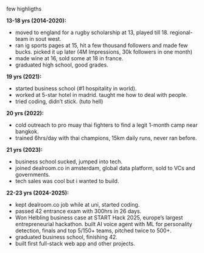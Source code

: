 few highligths

**13-18 yrs (2014-2020):**  
- moved to england for a rugby scholarship at 13, played till 18. regional-team in sout west.  
- ran ig sports pages at 15, hit a few thousand followers and made few bucks. picked it up later (4M Impressions, 30k followers in one month)
- made wine at 16, sold some at 18 in france.  
- graduated high school, good grades.

**19 yrs (2021):**  
- started business school (#1 hospitality in world).  
- worked at 5-star hotel in madrid. taught me how to deal with people.
- tried coding, didn’t stick. (tuto hell)

**20 yrs (2022):**  
- cold outreach to pro muay thai fighters to find a legit 1-month camp near bangkok.  
- trained 6hrs/day with thai champions, 15km daily runs, never ran before.

**21 yrs (2023):**  
- business school sucked, jumped into tech.
- joined dealroom.co in amsterdam, global data platform, sold to VCs and governments.
- tech sales was cool but i wanted to build.

**22-23 yrs (2024-2025):**  
- kept dealroom.co job while at uni, started coding.  
- passed 42 entrance exam with 300hrs in 26 days.
- Won Helbling business case at START Hack 2025, europe’s largest entrepreneurial hackathon.
  built AI voice agent with ML for personality detection, finals and top 5/150+ teams, pitched twice to 500+.
- graduated business school, finishing 42.  
- built first full-stack web app and other projects.
